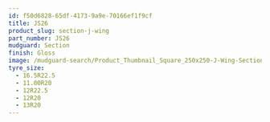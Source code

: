 ```yaml
---
id: f50d6828-65df-4173-9a9e-70166ef1f9cf
title: JS26
product_slug: section-j-wing
part_number: JS26
mudguard: Section
finish: Gloss
image: /mudguard-search/Product_Thumbnail_Square_250x250-J-Wing-Section.jpg
tyre_size:
  - 16.5R22.5
  - 11.00R20
  - 12R22.5
  - 12R20
  - 13R20
---
```


